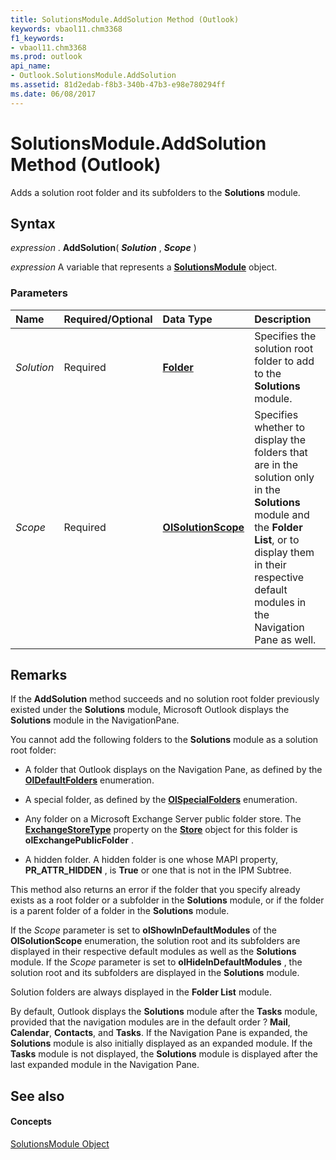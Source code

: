 ```yaml
---
title: SolutionsModule.AddSolution Method (Outlook)
keywords: vbaol11.chm3368
f1_keywords:
- vbaol11.chm3368
ms.prod: outlook
api_name:
- Outlook.SolutionsModule.AddSolution
ms.assetid: 81d2edab-f8b3-340b-47b3-e98e780294ff
ms.date: 06/08/2017
---
```



# SolutionsModule.AddSolution Method (Outlook)

Adds a solution root folder and its subfolders to the  **Solutions** module.


## Syntax

 _expression_ . **AddSolution**( **_Solution_** , **_Scope_** )

 _expression_ A variable that represents a **[SolutionsModule](Outlook.SolutionsModule.md)** object.


### Parameters



|**Name**|**Required/Optional**|**Data Type**|**Description**|
|:-----|:-----|:-----|:-----|
| _Solution_|Required| **[Folder](Outlook.Folder.md)**|Specifies the solution root folder to add to the  **Solutions** module.|
| _Scope_|Required| **[OlSolutionScope](Outlook.OlSolutionScope.md)**|Specifies whether to display the folders that are in the solution only in the  **Solutions** module and the **Folder List**, or to display them in their respective default modules in the Navigation Pane as well.|

## Remarks

If the  **AddSolution** method succeeds and no solution root folder previously existed under the **Solutions** module, Microsoft Outlook displays the **Solutions** module in the NavigationPane.

You cannot add the following folders to the  **Solutions** module as a solution root folder:


- A folder that Outlook displays on the Navigation Pane, as defined by the  **[OlDefaultFolders](Outlook.OlDefaultFolders.md)** enumeration.
    
- A special folder, as defined by the  **[OlSpecialFolders](Outlook.OlSpecialFolders.md)** enumeration.
    
- Any folder on a Microsoft Exchange Server public folder store. The  **[ExchangeStoreType](Outlook.Store.ExchangeStoreType.md)** property on the **[Store](Outlook.Folder.Store.md)** object for this folder is **olExchangePublicFolder** .
    
- A hidden folder. A hidden folder is one whose MAPI property,  **PR_ATTR_HIDDEN** , is **True** or one that is not in the IPM Subtree.
    


This method also returns an error if the folder that you specify already exists as a root folder or a subfolder in the  **Solutions** module, or if the folder is a parent folder of a folder in the **Solutions** module.

If the  _Scope_ parameter is set to **olShowInDefaultModules** of the **OlSolutionScope** enumeration, the solution root and its subfolders are displayed in their respective default modules as well as the **Solutions** module. If the _Scope_ parameter is set to **olHideInDefaultModules** , the solution root and its subfolders are displayed in the **Solutions** module.

Solution folders are always displayed in the  **Folder List** module.

By default, Outlook displays the  **Solutions** module after the **Tasks** module, provided that the navigation modules are in the default order ? **Mail**,  **Calendar**,  **Contacts**, and  **Tasks**. If the Navigation Pane is expanded, the  **Solutions** module is also initially displayed as an expanded module. If the **Tasks** module is not displayed, the **Solutions** module is displayed after the last expanded module in the Navigation Pane.


## See also


#### Concepts


[SolutionsModule Object](Outlook.SolutionsModule.md)

